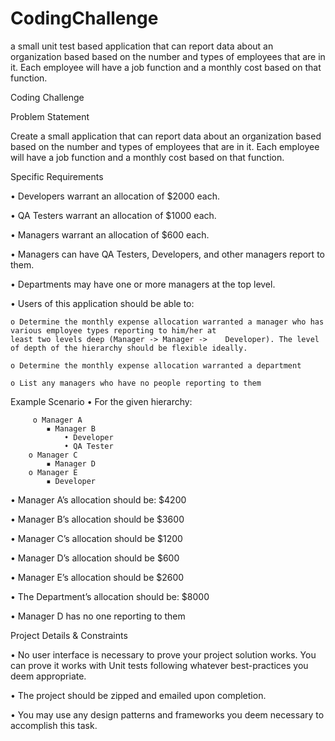 # CodingChallenge
a small unit test based application that can report data about an organization based based on the number and types of employees that are in it. Each employee will have a job function and a monthly cost based on that function.

Coding Challenge 

Problem Statement

Create a small application that can report data about an organization based based on the number and types of employees that are in it.
Each employee will have a job function and a monthly cost based on that function.

Specific Requirements

  • Developers warrant an allocation of $2000 each. 
  
  • QA Testers warrant an allocation of $1000 each.

  • Managers warrant an allocation of $600 each.
  
  • Managers can have QA Testers, Developers, and other managers report to them.
  
  • Departments may have one or more managers at the top level.
  
  • Users of this application should be able to:  
  
    o Determine the monthly expense allocation warranted a manager who has various employee types reporting to him/her at 
	least two levels deep (Manager -> Manager ->    Developer). The level of depth of the hierarchy should be flexible ideally.
    
    o Determine the monthly expense allocation warranted a department
    
    o List any managers who have no people reporting to them
    
Example Scenario
  • For the given hierarchy:
  
         o Manager A
            ▪ Manager B
                • Developer
                • QA Tester
        o Manager C
            ▪ Manager D
        o Manager E
            ▪ Developer
            
  • Manager A’s allocation should be: $4200
  
  • Manager B’s allocation should be $3600
  
  • Manager C’s allocation should be $1200
  
  • Manager D’s allocation should be $600
  
  • Manager E’s allocation should be $2600
  
  • The Department’s allocation should be: $8000  
  
  • Manager D has no one reporting to them
  
Project Details & Constraints

  • No user interface is necessary to prove your project solution works. You can prove it works with Unit tests following whatever best-practices you deem appropriate.
  
  • The project should be zipped and emailed upon completion.
  
  • You may use any design patterns and frameworks you deem necessary to accomplish this task.
  
